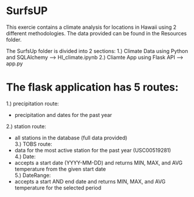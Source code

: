 # SurfsUP

This exercie contains a climate analysis for locations in Hawaii using 2 different methodologies.
The data provided can be found in the Resources folder.

The SurfsUp folder is divided into 2 sections:
1.) Climate Data using Python and SQLAlchemy --> HI_climate.ipynb
2.) Cliamte App using Flask API --> app.py

# The flask application has 5 routes:
1.) precipitation route:  
-  precipitation and dates for the past year  

2.) station route:  
-  all stations in the database (full data provided)  
3.) TOBS route:  
-  data for the most active station for the past year (USC00519281)  
4.) Date:  
-  accepts a start date (YYYY-MM-DD) and returns MIN, MAX, and AVG temperature from the given start date  
5.) DateRange:  
-  accepts a start AND end date and returns MIN, MAX, and AVG temperature for the selected period  